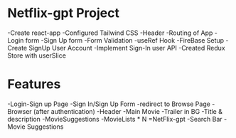# Netflix-gpt Project

-Create react-app
-Configured Tailwind CSS
-Header
-Routing of App
-Login form
-Sign Up form
-Form Validation
-useRef Hook
-FireBase Setup
-Create SignUp User Account
-Implement Sign-In user API
-Created Redux Store with userSlice

# Features
-Login-Sign up Page
       -Sign In/Sign Up Form
       -redirect to Browse Page
  -Browser (after authentication)
       -Header
       -Main Movie
          -Trailer in BG
          -Title & description
          -MovieSuggestions
              -MovieLists * N
 =NetFlix-gpt
      -Search Bar
      -Movie Suggestions
